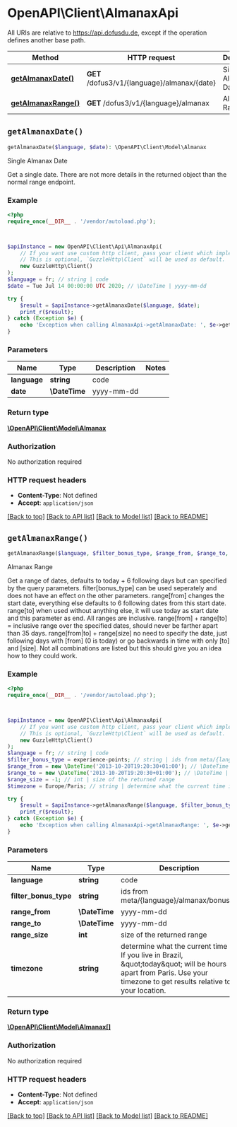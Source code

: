 # OpenAPI\Client\AlmanaxApi

All URIs are relative to https://api.dofusdu.de, except if the operation defines another base path.

| Method | HTTP request | Description |
| ------------- | ------------- | ------------- |
| [**getAlmanaxDate()**](AlmanaxApi.md#getAlmanaxDate) | **GET** /dofus3/v1/{language}/almanax/{date} | Single Almanax Date |
| [**getAlmanaxRange()**](AlmanaxApi.md#getAlmanaxRange) | **GET** /dofus3/v1/{language}/almanax | Almanax Range |


## `getAlmanaxDate()`

```php
getAlmanaxDate($language, $date): \OpenAPI\Client\Model\Almanax
```

Single Almanax Date

Get a single date. There are not more details in the returned object than the normal range endpoint.

### Example

```php
<?php
require_once(__DIR__ . '/vendor/autoload.php');



$apiInstance = new OpenAPI\Client\Api\AlmanaxApi(
    // If you want use custom http client, pass your client which implements `GuzzleHttp\ClientInterface`.
    // This is optional, `GuzzleHttp\Client` will be used as default.
    new GuzzleHttp\Client()
);
$language = fr; // string | code
$date = Tue Jul 14 00:00:00 UTC 2020; // \DateTime | yyyy-mm-dd

try {
    $result = $apiInstance->getAlmanaxDate($language, $date);
    print_r($result);
} catch (Exception $e) {
    echo 'Exception when calling AlmanaxApi->getAlmanaxDate: ', $e->getMessage(), PHP_EOL;
}
```

### Parameters

| Name | Type | Description  | Notes |
| ------------- | ------------- | ------------- | ------------- |
| **language** | **string**| code | |
| **date** | **\DateTime**| yyyy-mm-dd | |

### Return type

[**\OpenAPI\Client\Model\Almanax**](../Model/Almanax.md)

### Authorization

No authorization required

### HTTP request headers

- **Content-Type**: Not defined
- **Accept**: `application/json`

[[Back to top]](#) [[Back to API list]](../../README.md#endpoints)
[[Back to Model list]](../../README.md#models)
[[Back to README]](../../README.md)

## `getAlmanaxRange()`

```php
getAlmanaxRange($language, $filter_bonus_type, $range_from, $range_to, $range_size, $timezone): \OpenAPI\Client\Model\Almanax[]
```

Almanax Range

Get a range of dates, defaults to today + 6 following days but can specified by the query parameters.   filter[bonus_type] can be used seperately and does not have an effect on the other parameters.  range[from] changes the start date, everything else defaults to 6 following dates from this start date.  range[to] when used without anything else, it will use today as start date and this parameter as end. All ranges are inclusive.  range[from] + range[to] = inclusive range over the specified dates, should never be farther apart than 35 days.  range[from|to] + range[size] no need to specify the date, just following days with [from] (0 is today) or go backwards in time with only [to] and [size].  Not all combinations are listed but this should give you an idea how to they could work.

### Example

```php
<?php
require_once(__DIR__ . '/vendor/autoload.php');



$apiInstance = new OpenAPI\Client\Api\AlmanaxApi(
    // If you want use custom http client, pass your client which implements `GuzzleHttp\ClientInterface`.
    // This is optional, `GuzzleHttp\Client` will be used as default.
    new GuzzleHttp\Client()
);
$language = fr; // string | code
$filter_bonus_type = experience-points; // string | ids from meta/{language}/almanax/bonuses
$range_from = new \DateTime('2013-10-20T19:20:30+01:00'); // \DateTime | yyyy-mm-dd
$range_to = new \DateTime('2013-10-20T19:20:30+01:00'); // \DateTime | yyyy-mm-dd
$range_size = -1; // int | size of the returned range
$timezone = Europe/Paris; // string | determine what the current time is. If you live in Brazil, \"today\" will be hours apart from Paris. Use your timezone to get results relative to your location.

try {
    $result = $apiInstance->getAlmanaxRange($language, $filter_bonus_type, $range_from, $range_to, $range_size, $timezone);
    print_r($result);
} catch (Exception $e) {
    echo 'Exception when calling AlmanaxApi->getAlmanaxRange: ', $e->getMessage(), PHP_EOL;
}
```

### Parameters

| Name | Type | Description  | Notes |
| ------------- | ------------- | ------------- | ------------- |
| **language** | **string**| code | |
| **filter_bonus_type** | **string**| ids from meta/{language}/almanax/bonuses | [optional] |
| **range_from** | **\DateTime**| yyyy-mm-dd | [optional] |
| **range_to** | **\DateTime**| yyyy-mm-dd | [optional] |
| **range_size** | **int**| size of the returned range | [optional] |
| **timezone** | **string**| determine what the current time is. If you live in Brazil, \&quot;today\&quot; will be hours apart from Paris. Use your timezone to get results relative to your location. | [optional] [default to &#39;Europe/Paris&#39;] |

### Return type

[**\OpenAPI\Client\Model\Almanax[]**](../Model/Almanax.md)

### Authorization

No authorization required

### HTTP request headers

- **Content-Type**: Not defined
- **Accept**: `application/json`

[[Back to top]](#) [[Back to API list]](../../README.md#endpoints)
[[Back to Model list]](../../README.md#models)
[[Back to README]](../../README.md)
